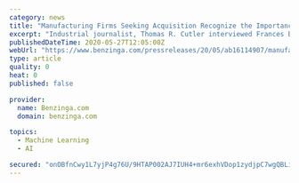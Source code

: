 ```yaml
---
category: news
title: "Manufacturing Firms Seeking Acquisition Recognize the Importance of Machine Learning as Profiled by TR Cutler for The Evolving Enterprise"
excerpt: "Industrial journalist, Thomas R. Cutler interviewed Frances Brunelle, founder of Accelerated Manufacturing Brokers, Inc., in the recent issue of The Evolving Enterprise."
publishedDateTime: 2020-05-27T12:05:00Z
webUrl: "https://www.benzinga.com/pressreleases/20/05/ab16114907/manufacturing-firms-seeking-acquisition-recognize-the-importance-of-machine-learning-as-profiled-"
type: article
quality: 0
heat: 0
published: false

provider:
  name: Benzinga.com
  domain: benzinga.com

topics:
  - Machine Learning
  - AI

secured: "onOBfnCwy1L7yjP4g76U/9HTAP002AJ7IUH4+mr6exhVDop1zydjpC7wgQBLiagCT7budlL99dNn4vPUR7GQuh9rqk68KWQiWJYSoSmbetDp6afJ7t3idaqIbOBrxg5A9DVnzyfkPoeHPNK/8sdo4iDW/KVLf2BRKuBQ8HjnUyPCQ6OyhQUSKuT0NBSEWJ6oCnYFrh00kQnShmeySdO28QwOdH/urO2ylYPLkfvJBfjFYQaceDBawpZ/MnKJO2DrHecqHm4w3ivPW1L13egVis9Mn3jxfeWA27RoMddbaqobjzFRsaL5QQAJgRy+hbDd;dalzwwlN5o4wx9Wnit1uxg=="
---
```


